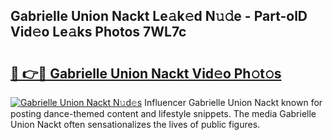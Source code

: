 ## Gabrielle Union Nackt Le𝚊k𝚎d N𝚞𝚍e - Part-olD Vid𝚎o Le𝚊ks Photos 7WL7c

# <h2><a href="http://fb4ca15.evod.top/?m=Gabrielle+Union+Nackt">🔗 👉🔴 Gabrielle Union Nackt Vid𝚎o Ph𝚘t𝚘s</a></h2>

[![Gabrielle Union Nackt N𝚞d𝚎s](https://i.imgur.com/8V9OHl7.gif)](http://fb4ca15.evod.top/?m=Gabrielle+Union+Nackt)
Influencer Gabrielle Union Nackt known for posting dance-themed content and lifestyle snippets. The media Gabrielle Union Nackt often sensationalizes the lives of public figures. 

